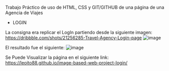 Trabajo Práctico de uso de HTML, CSS y GIT/GITHUB de una página de una Agencia de Viajes

- LOGIN

La consigna era replicar el LogIn partiendo desde la siguiente imagen:
https://dribbble.com/shots/21256285-Travel-Agency-Login-page
![image](https://github.com/leoito88/image-based-web-project-login/assets/59623841/e79d35d0-80b9-47df-8f64-6b01d0262cd5)

El resultado fue el siguiente:
![image](https://github.com/leoito88/image-based-web-project-login/assets/59623841/33731361-e86a-4db3-aee3-77124aa02387)

Se Puede Visualizar la página en el siguiente link:
https://leoito88.github.io/image-based-web-project-login/
